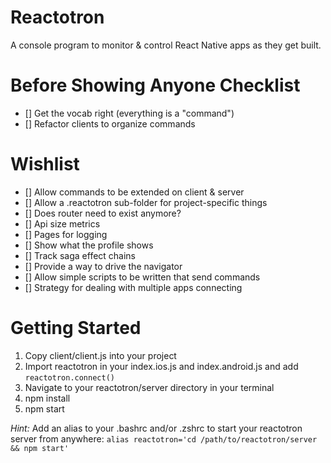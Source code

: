 # Reactotron

A console program to monitor & control React Native apps as they get built.

# Before Showing Anyone Checklist

* [] Get the vocab right (everything is a "command")
* [] Refactor clients to organize commands

# Wishlist

* [] Allow commands to be extended on client & server
* [] Allow a .reactotron sub-folder for project-specific things
* [] Does router need to exist anymore?
* [] Api size metrics
* [] Pages for logging
* [] Show what the profile shows
* [] Track saga effect chains
* [] Provide a way to drive the navigator
* [] Allow simple scripts to be written that send commands
* [] Strategy for dealing with multiple apps connecting

# Getting Started

1. Copy client/client.js into your project
1. Import reactotron in your index.ios.js and index.android.js and add `reactotron.connect()`
1. Navigate to your reactotron/server directory in your terminal
1. npm install
1. npm start

*Hint:* Add an alias to your .bashrc and/or .zshrc to start your reactotron server from anywhere:
`alias reactotron='cd /path/to/reactotron/server && npm start'`
